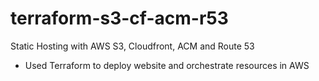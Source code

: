 # terraform-s3-cf-acm-r53

Static Hosting with AWS S3, Cloudfront, ACM and Route 53

- Used Terraform to deploy website and orchestrate resources in AWS
